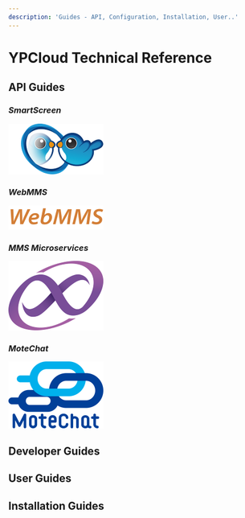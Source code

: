 ```yaml
---
description: 'Guides - API, Configuration, Installation, User..'
---
```


# YPCloud Technical Reference

## API Guides

### _SmartScreen_

  
 [![](.gitbook/assets/ss.png)](https://gitbook.ypcloud.com/smartscreen-api-guide)  


### _WebMMS_

  
 [![](.gitbook/assets/webmms_s.png)](https://gitbook.ypcloud.com/webmms-api-guide)  


### _MMS Microservices_

  
 [![](.gitbook/assets/mms_s.png)](https://gitbook.ypcloud.com/mms-microservices-api-guide)  


### _MoteChat_

  
 [![](.gitbook/assets/mc_s.png)](https://gitbook.ypcloud.com/motechat-api-guide)  
  


## Developer Guides

## User Guides

## Installation Guides

